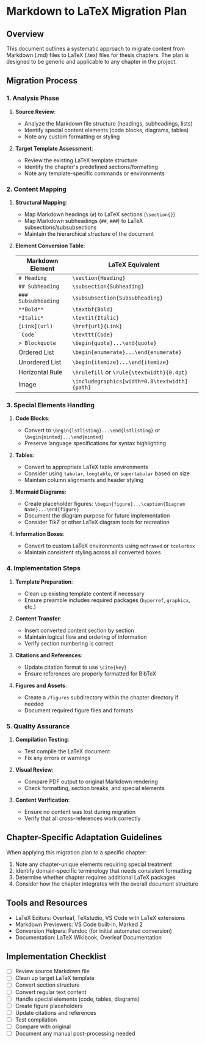 # Markdown to LaTeX Migration Plan

## Overview

This document outlines a systematic approach to migrate content from Markdown (.md) files to LaTeX (.tex) files for thesis chapters. The plan is designed to be generic and applicable to any chapter in the project.

## Migration Process

### 1. Analysis Phase

1. **Source Review**:
   - Analyze the Markdown file structure (headings, subheadings, lists)
   - Identify special content elements (code blocks, diagrams, tables)
   - Note any custom formatting or styling

2. **Target Template Assessment**:
   - Review the existing LaTeX template structure
   - Identify the chapter's predefined sections/formatting
   - Note any template-specific commands or environments

### 2. Content Mapping

1. **Structural Mapping**:
   - Map Markdown headings (`#`) to LaTeX sections (`\section{}`)
   - Map Markdown subheadings (`##`, `###`) to LaTeX subsections/subsubsections
   - Maintain the hierarchical structure of the document

2. **Element Conversion Table**:

   | Markdown Element | LaTeX Equivalent |
   |------------------|------------------|
   | `# Heading` | `\section{Heading}` |
   | `## Subheading` | `\subsection{Subheading}` |
   | `### Subsubheading` | `\subsubsection{Subsubheading}` |
   | `**Bold**` | `\textbf{Bold}` |
   | `*Italic*` | `\textit{Italic}` |
   | `[Link](url)` | `\href{url}{Link}` |
   | `` `Code` `` | `\texttt{Code}` |
   | `> Blockquote` | `\begin{quote}...\end{quote}` |
   | Ordered List | `\begin{enumerate}...\end{enumerate}` |
   | Unordered List | `\begin{itemize}...\end{itemize}` |
   | Horizontal Rule | `\hrulefill` or `\rule{\textwidth}{0.4pt}` |
   | Image | `\includegraphics[width=0.8\textwidth]{path}` |

### 3. Special Elements Handling

1. **Code Blocks**:
   - Convert to `\begin{lstlisting}...\end{lstlisting}` or `\begin{minted}...\end{minted}`
   - Preserve language specifications for syntax highlighting

2. **Tables**:
   - Convert to appropriate LaTeX table environments
   - Consider using `tabular`, `longtable`, or `supertabular` based on size
   - Maintain column alignments and header styling

3. **Mermaid Diagrams**:
   - Create placeholder figures: `\begin{figure}...\caption{Diagram Name}...\end{figure}`
   - Document the diagram purpose for future implementation
   - Consider TikZ or other LaTeX diagram tools for recreation

4. **Information Boxes**:
   - Convert to custom LaTeX environments using `mdframed` or `tcolorbox`
   - Maintain consistent styling across all converted boxes

### 4. Implementation Steps

1. **Template Preparation**:
   - Clean up existing template content if necessary
   - Ensure preamble includes required packages (`hyperref`, `graphicx`, etc.)

2. **Content Transfer**:
   - Insert converted content section by section
   - Maintain logical flow and ordering of information
   - Verify section numbering is correct

3. **Citations and References**:
   - Update citation format to use `\cite{key}`
   - Ensure references are properly formatted for BibTeX

4. **Figures and Assets**:
   - Create a `/figures` subdirectory within the chapter directory if needed
   - Document required figure files and formats

### 5. Quality Assurance

1. **Compilation Testing**:
   - Test compile the LaTeX document
   - Fix any errors or warnings

2. **Visual Review**:
   - Compare PDF output to original Markdown rendering
   - Check formatting, section breaks, and special elements

3. **Content Verification**:
   - Ensure no content was lost during migration
   - Verify that all cross-references work correctly

## Chapter-Specific Adaptation Guidelines

When applying this migration plan to a specific chapter:

1. Note any chapter-unique elements requiring special treatment
2. Identify domain-specific terminology that needs consistent formatting
3. Determine whether chapter requires additional LaTeX packages
4. Consider how the chapter integrates with the overall document structure

## Tools and Resources

- LaTeX Editors: Overleaf, TeXstudio, VS Code with LaTeX extensions
- Markdown Previewers: VS Code built-in, Marked 2
- Conversion Helpers: Pandoc (for initial automated conversion)
- Documentation: LaTeX Wikibook, Overleaf Documentation

## Implementation Checklist

- [ ] Review source Markdown file
- [ ] Clean up target LaTeX template
- [ ] Convert section structure 
- [ ] Convert regular text content
- [ ] Handle special elements (code, tables, diagrams)
- [ ] Create figure placeholders
- [ ] Update citations and references
- [ ] Test compilation
- [ ] Compare with original
- [ ] Document any manual post-processing needed 
